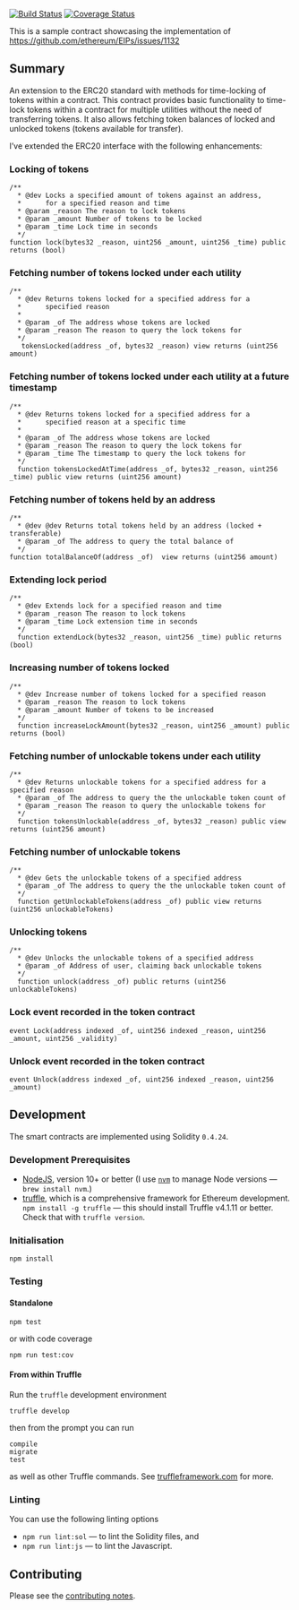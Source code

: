 [![Build Status](https://travis-ci.org/nitika-goel/lockable-token.svg?branch=master)](https://travis-ci.org/nitika-goel/lockable-token) [![Coverage Status](https://coveralls.io/repos/github/nitika-goel/lockable-token/badge.svg?branch=master)](https://coveralls.io/github/nitika-goel/lockable-token?branch=master)

This is a sample contract showcasing the implementation of https://github.com/ethereum/EIPs/issues/1132

## Summary
An extension to the ERC20 standard with methods for time-locking of tokens within a contract. This contract provides basic functionality to time-lock tokens within a contract for multiple utilities without the need of transferring tokens. It also allows fetching token balances of locked and unlocked tokens (tokens available for transfer).

I’ve extended the ERC20 interface with the following enhancements:

### Locking of tokens
```
/**
  * @dev Locks a specified amount of tokens against an address,
  *      for a specified reason and time
  * @param _reason The reason to lock tokens
  * @param _amount Number of tokens to be locked
  * @param _time Lock time in seconds
  */
function lock(bytes32 _reason, uint256 _amount, uint256 _time) public returns (bool)
```

### Fetching number of tokens locked under each utility
```
/**
  * @dev Returns tokens locked for a specified address for a
  *      specified reason
  *
  * @param _of The address whose tokens are locked
  * @param _reason The reason to query the lock tokens for
  */
   tokensLocked(address _of, bytes32 _reason) view returns (uint256 amount)
```

### Fetching number of tokens locked under each utility at a future timestamp
```
/**
  * @dev Returns tokens locked for a specified address for a
  *      specified reason at a specific time
  *
  * @param _of The address whose tokens are locked
  * @param _reason The reason to query the lock tokens for
  * @param _time The timestamp to query the lock tokens for
  */
  function tokensLockedAtTime(address _of, bytes32 _reason, uint256 _time) public view returns (uint256 amount)
```

### Fetching number of tokens held by an address
```
/**
  * @dev @dev Returns total tokens held by an address (locked + transferable)
  * @param _of The address to query the total balance of
  */
function totalBalanceOf(address _of)  view returns (uint256 amount)
```

### Extending lock period
```
/**
  * @dev Extends lock for a specified reason and time
  * @param _reason The reason to lock tokens
  * @param _time Lock extension time in seconds
  */
  function extendLock(bytes32 _reason, uint256 _time) public returns (bool)
```

### Increasing number of tokens locked
```
/**
  * @dev Increase number of tokens locked for a specified reason
  * @param _reason The reason to lock tokens
  * @param _amount Number of tokens to be increased
  */
  function increaseLockAmount(bytes32 _reason, uint256 _amount) public returns (bool)
```
### Fetching number of unlockable tokens under each utility
```
/**
  * @dev Returns unlockable tokens for a specified address for a specified reason
  * @param _of The address to query the the unlockable token count of
  * @param _reason The reason to query the unlockable tokens for
  */
  function tokensUnlockable(address _of, bytes32 _reason) public view returns (uint256 amount)
 ```    
### Fetching number of unlockable tokens
```
/**
  * @dev Gets the unlockable tokens of a specified address
  * @param _of The address to query the the unlockable token count of
  */
  function getUnlockableTokens(address _of) public view returns (uint256 unlockableTokens)
```
### Unlocking tokens
```
/**
  * @dev Unlocks the unlockable tokens of a specified address
  * @param _of Address of user, claiming back unlockable tokens
  */
  function unlock(address _of) public returns (uint256 unlockableTokens)
```


### Lock event recorded in the token contract
`event Lock(address indexed _of, uint256 indexed _reason, uint256 _amount, uint256 _validity)`

### Unlock event recorded in the token contract
`event Unlock(address indexed _of, uint256 indexed _reason, uint256 _amount)`


## Development

The smart contracts are implemented using Solidity `0.4.24`.

### Development Prerequisites

* [NodeJS](htps://nodejs.org), version 10+ or better (I use [`nvm`](https://github.com/creationix/nvm) to manage Node versions — `brew install nvm`.)
* [truffle](http://truffleframework.com/), which is a comprehensive framework for Ethereum development. `npm install -g truffle` — this should install Truffle v4.1.11 or better.  Check that with `truffle version`.

### Initialisation

    npm install

### Testing

#### Standalone

    npm test

or with code coverage

    npm run test:cov

#### From within Truffle

Run the `truffle` development environment

    truffle develop

then from the prompt you can run

    compile
    migrate
    test

as well as other Truffle commands. See [truffleframework.com](http://truffleframework.com) for more.

### Linting

You can use the following linting options

* `npm run lint:sol` — to lint the Solidity files, and
* `npm run lint:js` — to lint the Javascript.

## Contributing

Please see the [contributing notes](CONTRIBUTING.md).
